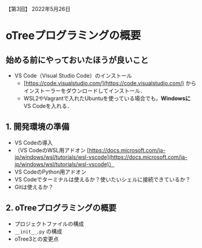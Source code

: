 【第3回】 2022年5月26日

# oTreeプログラミングの概要

## 始める前にやっておいたほうが良いこと

- VS Code（Visual Studio Code）のインストール
    - [https://code.visualstudio.com/](https://code.visualstudio.com/) からインストーラーをダウンロードしてインストール．
    - WSL2やVagrantで入れたUbuntuを使っている場合でも，**Windowsに** VS Codeを入れる．


## 1. 開発環境の準備
- VS Codeの導入
- （VS CodeのWSL用アドオン [https://docs.microsoft.com/ja-jp/windows/wsl/tutorials/wsl-vscode](https://docs.microsoft.com/ja-jp/windows/wsl/tutorials/wsl-vscode)）
- VS CodeのPython用アドオン
- VS Codeでターミナルは使えるか？使いたいシェルに接続できているか？
- Gitは使えるか？


## 2. oTreeプログラミングの概要
- プロジェクトファイルの構成
- `__init__.py` の構成
- oTree3との変更点
